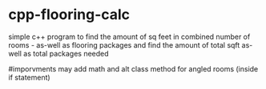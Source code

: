# cpp-flooring-calc
simple c++ program to find the amount of sq feet in combined number of rooms - as-well as flooring packages and find the amount of total sqft as-well as total packages needed

#imporvments
may add math and alt class method for angled rooms (inside if statement)

